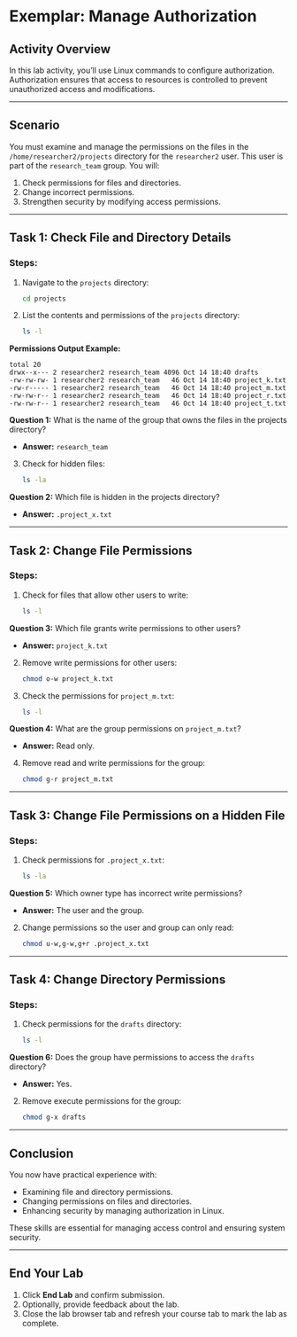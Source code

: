 
# Exemplar: Manage Authorization

## Activity Overview
In this lab activity, you’ll use Linux commands to configure authorization. Authorization ensures that access to resources is controlled to prevent unauthorized access and modifications.

---

## Scenario
You must examine and manage the permissions on the files in the `/home/researcher2/projects` directory for the `researcher2` user. This user is part of the `research_team` group. You will:
1. Check permissions for files and directories.
2. Change incorrect permissions.
3. Strengthen security by modifying access permissions.

---

## Task 1: Check File and Directory Details

### Steps:
1. Navigate to the `projects` directory:
   ```bash
   cd projects
   ```
2. List the contents and permissions of the `projects` directory:
   ```bash
   ls -l
   ```

**Permissions Output Example:**
```
total 20
drwx--x--- 2 researcher2 research_team 4096 Oct 14 18:40 drafts
-rw-rw-rw- 1 researcher2 research_team   46 Oct 14 18:40 project_k.txt
-rw-r----- 1 researcher2 research_team   46 Oct 14 18:40 project_m.txt
-rw-rw-r-- 1 researcher2 research_team   46 Oct 14 18:40 project_r.txt
-rw-rw-r-- 1 researcher2 research_team   46 Oct 14 18:40 project_t.txt
```

**Question 1:** What is the name of the group that owns the files in the projects directory?  
- **Answer:** `research_team`

3. Check for hidden files:
   ```bash
   ls -la
   ```

**Question 2:** Which file is hidden in the projects directory?  
- **Answer:** `.project_x.txt`

---

## Task 2: Change File Permissions

### Steps:
1. Check for files that allow other users to write:
   ```bash
   ls -l
   ```

**Question 3:** Which file grants write permissions to other users?  
- **Answer:** `project_k.txt`

2. Remove write permissions for other users:
   ```bash
   chmod o-w project_k.txt
   ```

3. Check the permissions for `project_m.txt`:
   ```bash
   ls -l
   ```

**Question 4:** What are the group permissions on `project_m.txt`?  
- **Answer:** Read only.

4. Remove read and write permissions for the group:
   ```bash
   chmod g-r project_m.txt
   ```

---

## Task 3: Change File Permissions on a Hidden File

### Steps:
1. Check permissions for `.project_x.txt`:
   ```bash
   ls -la
   ```

**Question 5:** Which owner type has incorrect write permissions?  
- **Answer:** The user and the group.

2. Change permissions so the user and group can only read:
   ```bash
   chmod u-w,g-w,g+r .project_x.txt
   ```

---

## Task 4: Change Directory Permissions

### Steps:
1. Check permissions for the `drafts` directory:
   ```bash
   ls -l
   ```

**Question 6:** Does the group have permissions to access the `drafts` directory?  
- **Answer:** Yes.

2. Remove execute permissions for the group:
   ```bash
   chmod g-x drafts
   ```

---

## Conclusion
You now have practical experience with:
- Examining file and directory permissions.
- Changing permissions on files and directories.
- Enhancing security by managing authorization in Linux.

These skills are essential for managing access control and ensuring system security.

---

## End Your Lab
1. Click **End Lab** and confirm submission.
2. Optionally, provide feedback about the lab.
3. Close the lab browser tab and refresh your course tab to mark the lab as complete.
